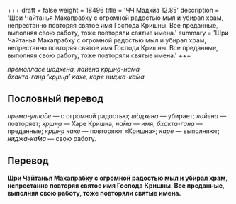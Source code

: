 +++
draft = false
weight = 18496
title = 'ЧЧ Мадхйа 12.85'
description = 'Шри Чайтанья Махапрабху с огромной радостью мыл и убирал храм, непрестанно повторяя святое имя Господа Кришны. Все преданные, выполняя свою работу, тоже повторяли святые имена.'
summary = 'Шри Чайтанья Махапрабху с огромной радостью мыл и убирал храм, непрестанно повторяя святое имя Господа Кришны. Все преданные, выполняя свою работу, тоже повторяли святые имена.'
+++

_премолла̄се ш́одхена, лайена кр̣шн̣а-на̄ма  
бхакта-ган̣а ‘кр̣шн̣а’ кахе, каре ниджа-ка̄ма_

## Пословный перевод

_према_\-_улла̄се_ — с огромной радостью; _ш́одхена_ — убирает; _лайена_ — повторяет; _кр̣шн̣а_ — Харе Кришна; _на̄ма_ — имя; _бхакта_\-_ган̣а_ — преданные; _кр̣шн̣а_ _кахе_ — повторяют «Кришна»; _каре_ — выполняют; _ниджа_\-_ка̄ма_ — свою работу.

## Перевод

**Шри Чайтанья Махапрабху с огромной радостью мыл и убирал храм, непрестанно повторяя святое имя Господа Кришны. Все преданные, выполняя свою работу, тоже повторяли святые имена.**
